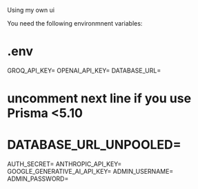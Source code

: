 Using my own ui 


You need the following environmnent variables:
# .env
GROQ_API_KEY=
OPENAI_API_KEY=
DATABASE_URL=
# uncomment next line if you use Prisma <5.10
# DATABASE_URL_UNPOOLED=
AUTH_SECRET=
ANTHROPIC_API_KEY=
GOOGLE_GENERATIVE_AI_API_KEY=
ADMIN_USERNAME=
ADMIN_PASSWORD=


